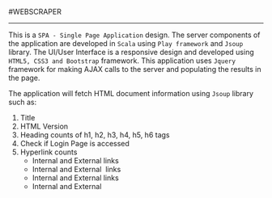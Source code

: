 #WEBSCRAPER
*******************************************

This is a ```SPA - Single Page Application``` design. The server components of the application are developed in ```Scala``` using ```Play framework``` and ```Jsoup``` library. The UI/User Interface is a responsive design and developed using ```HTML5, CSS3 and Bootstrap``` framework. This application uses ``Jquery`` framework for making AJAX calls to the server and populating the results in the page.

The application will fetch HTML document information using ```Jsoup``` library such as:
1. Title
2. HTML Version
3. Heading counts of h1, h2, h3, h4, h5, h6 tags
3. Check if Login Page is accessed
4. Hyperlink counts
	- Internal and External <a> links
	- Internal and External <img> links
	- Internal and External <link> links
	- Internal and External <script> links
	- Internal and External <mailto> links

##HEALTH CHECK OF LINKS
*********************

This application also performs health check of all the links in the HTML document whether it can be reachable from the application using
```JSsoup``` library. This operation is performed using ```Scala Futures``` through asynchronous calls performing many operations in parallel in an ```efficient and non-blocking``` way. A ```CountDownLatch``` is used to track the Future asynchronous operations and await for all the Future tasks to finish executing the tasks.

##JSOUP LIBRARY
**************

- Jsoup implements the WHATWG HTML5 specification, and parses HTML to the same DOM as modern browsers do.
- Jsoup can scrape and parse HTML from a URL, file, or string
- Jsoup can find and extract data, using DOM traversal or CSS selectors
- Jsoup cab manipulate the HTML elements, attributes, and text
- Jsoup can clean user-submitted content against a safe white-list, to prevent XSS attacks
- Jspup can output tidy HTML

##KNOWN ISSUES AND LIMITATIONS
****************************

The limitations of the application can be attributed to the limitations of the JSOUP library implementation.

- Too many HTTP Redirects (302) may be failed in some cases
- GIF images are not reachable in most of the cases
- PNG images are not reachable in some cases
- Download links such as zip or tar or gzip files cannot be reached due to unsupported mime type in Jsoup library.
- Documents and file formats such as ```pdf|doc|docx|ppt|pptx|xls|xlsx|epub|odt|odp|ods|swx|ps|rtf|txt|djvu|djv|zip|gzip|tar|gz|rar|bz2|z|
tiff|tif|swf|bmp|php|asp|jsp``` are not supported

##IDE SUPPORT
***********
The code is written using ```IntelliJ IDEA Community Edition 2016.1.2```

##HOW TO BUILD AND RUN THE APPLICATION
************************************

This application uses SBT (SIMPLE BUILD TOOL) to build and run the application.

The application can build as follows:

1. Download and install [Scala](https://www.scala-lang.org/download/)
2. Download and install [SBT](http://www.scala-sbt.org/download.html)
3. Unzip the webscraper.zip file
4. Navigate to project root directory i.e. webscraper
5. Please enter ```sbt compile``` from the command line to compile the source files.
6. Please enter ```sbt run``` from the command line to start and run the Play Server on port 9000
7. Open a browser and enter http://localhost:9000
8. Please enter website address in http(s) protocol

##HOW TO CLEAN THE BUILD
**********************

Pleas enter ```sbt clean``` from the command line from the root directory of the project.


